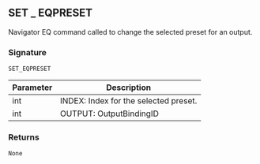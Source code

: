 ## SET \_  EQPRESET

Navigator EQ command called to change the selected preset for an output.


### Signature

`SET_EQPRESET`


| Parameter | Description |
| --- | --- |
| int | INDEX: Index for the selected preset. |
| int | OUTPUT: OutputBindingID |


### Returns

`None`


